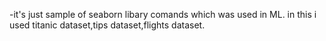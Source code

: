 
-it's just sample of seaborn libary comands which was used in ML.
in this i used titanic dataset,tips dataset,flights dataset.
